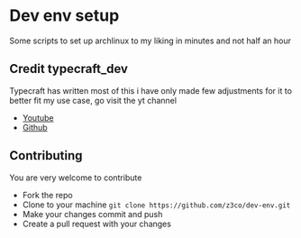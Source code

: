 # Dev env setup
Some scripts to set up archlinux to my liking in minutes and not half an hour

## Credit typecraft_dev
Typecraft has written most of this i have only made few adjustments for it to better fit my use case, go visit the yt channel

- [Youtube](https://youtube.com/@typecraft_dev)
- [Github](https://github.com/typecraft-dev/crucible)

## Contributing
You are very welcome to contribute

- Fork the repo
- Clone to your machine  ``` git clone https://github.com/z3co/dev-env.git ```
- Make your changes commit and push
- Create a pull request with your changes

